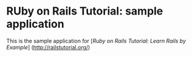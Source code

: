 # RUby on Rails Tutorial:  sample application

This is the sample application for [*Ruby on Rails Tutorial:
Learn Rails by Example*] (http://railstutorial.org/)


